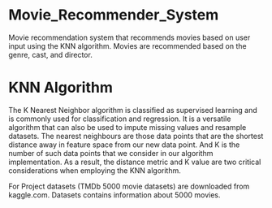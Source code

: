 # Movie_Recommender_System

Movie recommendation system that recommends movies based on user input using the KNN algorithm. Movies are recommended based on the genre, cast, and director.




# KNN Algorithm

The K Nearest Neighbor algorithm is classified as supervised learning and is commonly used for classification and regression. It is a versatile algorithm that can also be used to impute missing values and resample datasets. The nearest neighbours are those data points that are the shortest distance away in feature space from our new data point. And K is the number of such data points that we consider in our algorithm implementation. As a result, the distance metric and K value are two critical considerations when employing the KNN algorithm.



For Project datasets (TMDb 5000 movie datasets) are downloaded from kaggle.com. Datasets contains information about 5000 movies.



